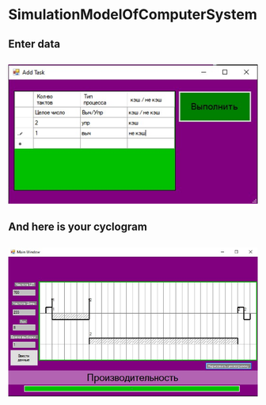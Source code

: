 # SimulationModelOfComputerSystem
## Enter data <h2>![alt text](https://github.com/M0o4/SimulationModelOfComputerSystem/blob/main/SimulationModel/Screenshot_1.jpg?raw=true)
## And here is your cyclogram  <h2>![alt text](https://github.com/M0o4/SimulationModelOfComputerSystem/blob/main/SimulationModel/Screenshot_2.jpg?raw=true)
